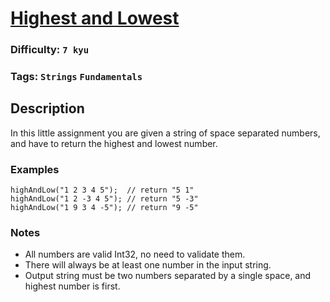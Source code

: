 # [Highest and Lowest](https://www.codewars.com/kata/554b4ac871d6813a03000035)

### Difficulty: `7 kyu`

### Tags: `Strings` `Fundamentals`

## Description

In this little assignment you are given a string of space separated numbers, and have to return the highest and lowest number.

### Examples

```
highAndLow("1 2 3 4 5");  // return "5 1"
highAndLow("1 2 -3 4 5"); // return "5 -3"
highAndLow("1 9 3 4 -5"); // return "9 -5"
```

### Notes
- All numbers are valid Int32, no need to validate them.
- There will always be at least one number in the input string.
- Output string must be two numbers separated by a single space, and highest number is first.